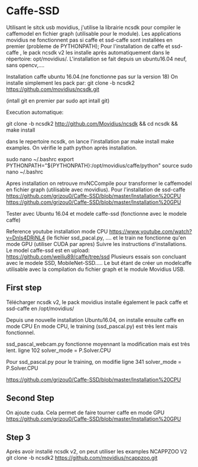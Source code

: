 # Caffe-SSD
Utilisant le sitck usb movidius, j'utilise la librairie ncsdk pour compiler le caffemodel en fichier graph (utilisable pour le module).
Les applications movidius ne fonctionnent pas si caffe et ssd-caffe sont installées en premier (probleme de PYTHONPATH);
Pour l'installation de caffe et ssd-caffe , le pack ncsdk v2 les installe après automatiquement dans le répertoire: opt/movidius/.
L'installation se fait depuis un ubuntu16.04 neuf, sans opencv,....

Installation caffe ubuntu 16.04.(ne fonctionne pas sur la version 18)
On installe simplement les pack par:
git clone -b ncsdk2 https://github.com/movidius/ncsdk.git

(intall git en premier par sudo apt intall git)

Execution automatique:

git clone -b ncsdk2 http://github.com/Movidius/ncsdk && cd ncsdk && make install


dans le repertoire ncsdk, on lance l'installation par
make install
make examples.
On vérifie le path python après installation.

sudo nano ~/.bashrc
export PYTHONPATH="${PYTHONPATH}:/opt/movidius/caffe/python"
source sudo nano ~/.bashrc

Apres installation on retrouve mvNCCompile pour transformer le caffemodel en fichier graph (utilisable avec movidius).
Pour l'installation de ssd-caffe
https://github.com/grizou0/Caffe-SSD/blob/master/Installation%20CPU
https://github.com/grizou0/Caffe-SSD/blob/master/Installation%20GPU 


Tester avec Ubuntu 16.04 et modele caffe-ssd (fonctionne avec le modele caffe) 

Reference youtube installation mode CPU 
https://www.youtube.com/watch?v=DnIs4DRjNL4 
(le fichier ssd_pacal.py, .... et le train ne fonctionne qu'en mode GPU (utiliser CUDA par apres) 
Suivre les instructions d'installations. 
Le model caffe-ssd est en upload: 
https://github.com/weiliu89/caffe/tree/ssd 
Plusieurs essais son concluant avec le modele SSD, MobileNet-SSD..... 
Le but étant de créer un modelcaffe utilisable avec la compilation du fichier graph et le module Movidius USB.

First step
----------
Télécharger ncsdk v2, le pack movidius installe également le pack caffe et ssd-caffe en /opt/movidius/

Depuis une nouvelle installation Ubuntu16.04, on installe ensuite caffe en mode CPU
En mode CPU, le training (ssd_pascal.py) est très lent mais fonctionnel.

ssd_pascal_webcam.py fonctionne moyennant la modification mais est très lent.
ligne 102 solver_mode = P.Solver.CPU

Pour ssd_pascal.py pour le training, on modifie 
ligne 341 solver_mode = P.Solver.CPU

https://github.com/grizou0/Caffe-SSD/blob/master/Installation%20CPU

Second Step
-----------
On ajoute cuda. Cela permet de faire tourner caffe en mode GPU
https://github.com/grizou0/Caffe-SSD/blob/master/Installation%20GPU

Step 3
------
Après avoir installé ncsdk v2, on peut utiliser les examples NCAPPZOO V2
git clone -b ncsdk2 https://github.com/movidius/ncappzoo.git

